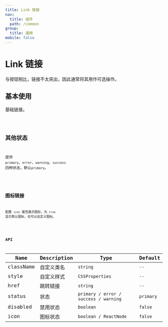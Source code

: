 ```yaml
---
title: Link 链接
nav:
  title: 组件
  path: /common
group:
  title: 通用
mobile: false
---
```


# Link 链接

与按钮相比，链接不太突出，因此通常将其用作可选操作。

## 基本使用

基础链接。

<code src="./demos/index1.tsx" />

## 其他状态

提供 `primary`、`error`、`warning`、`success` 四种状态，默认`primary`。

<code src="./demos/index2.tsx" />

## 图标链接

配置 `icon` 属性展示图标，为 `true` 显示默认图标，也可以自定义图标。

<code src="./demos/index3.tsx" />

## API

| Name      | Description | Type                                  | Default   |
| --------- | ----------- | ------------------------------------- | --------- |
| className | 自定义类名  | `string`                              | `--`      |
| style     | 自定义样式  | `CSSProperties`                       | `--`      |
| href      | 跳转链接    | `string`                              | `--`      |
| status    | 状态        | `primary / error / success / warning` | `primary` |
| disabled  | 禁用状态    | `boolean`                             | `false`   |
| icon      | 图标状态    | `boolean / ReactNode`                 | `false`   |
